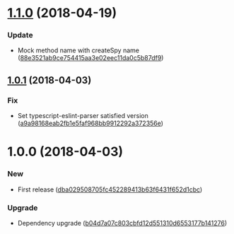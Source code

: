 <a name="1.1.0"></a>
# [1.1.0](https://github.com/unlight/jest-createspyobj/compare/v1.0.1...v1.1.0) (2018-04-19)


### Update

* Mock method  name with createSpy name ([88e3521ab9ce754415aa3e02eec11da0c5b87df9](https://github.com/unlight/jest-createspyobj/commit/88e3521ab9ce754415aa3e02eec11da0c5b87df9))

<a name="1.0.1"></a>
## [1.0.1](https://github.com/unlight/jest-createspyobj/compare/v1.0.0...v1.0.1) (2018-04-03)


### Fix

* Set typescript-eslint-parser satisfied version ([a9a98168eab2fb1e5faf968bb9912292a372356e](https://github.com/unlight/jest-createspyobj/commit/a9a98168eab2fb1e5faf968bb9912292a372356e))

<a name="1.0.0"></a>
# 1.0.0 (2018-04-03)


### New

* First release ([dba029508705fc452289413b63f6431f652d1cbc](https://github.com/unlight/jest-createspyobj/commit/dba029508705fc452289413b63f6431f652d1cbc))

### Upgrade

* Dependency upgrade ([b04d7a07c803cbfd12d551310d6553177b141276](https://github.com/unlight/jest-createspyobj/commit/b04d7a07c803cbfd12d551310d6553177b141276))
